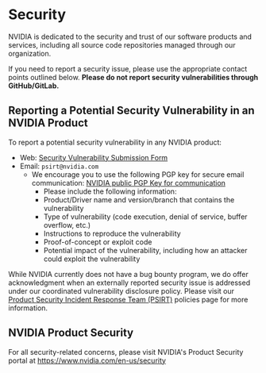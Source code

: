 # Security

NVIDIA is dedicated to the security and trust of our software products and
services, including all source code repositories managed through our organization.

If you need to report a security issue, please use the appropriate contact points
outlined below. **Please do not report security vulnerabilities through GitHub/GitLab.**

## Reporting a Potential Security Vulnerability in an NVIDIA Product

To report a potential security vulnerability in any NVIDIA product:

- Web: [Security Vulnerability Submission Form](https://www.nvidia.com/object/submit-security-vulnerability.html)
- Email: `psirt@nvidia.com`
  - We encourage you to use the following PGP key for secure email communication:
  [NVIDIA public PGP Key for communication](https://www.nvidia.com/en-us/security/pgp-key)
    - Please include the following information:
    - Product/Driver name and version/branch that contains the vulnerability
    - Type of vulnerability (code execution, denial of service, buffer overflow, etc.)
    - Instructions to reproduce the vulnerability
    - Proof-of-concept or exploit code
    - Potential impact of the vulnerability, including how an attacker could
    exploit the vulnerability

While NVIDIA currently does not have a bug bounty program, we do offer
acknowledgment when an externally reported security issue is addressed under our
coordinated vulnerability disclosure policy. Please visit our
[Product Security Incident Response Team (PSIRT)](https://www.nvidia.com/en-us/security/psirt-policies/)
policies page for more information.

## NVIDIA Product Security

For all security-related concerns, please visit NVIDIA's Product Security portal
at https://www.nvidia.com/en-us/security
